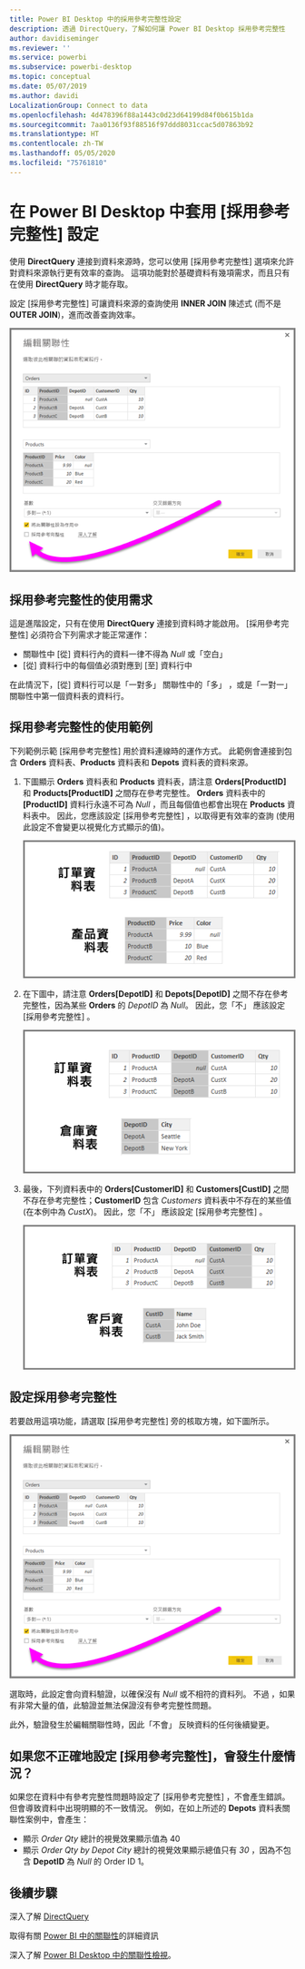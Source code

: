 ```yaml
---
title: Power BI Desktop 中的採用參考完整性設定
description: 透過 DirectQuery，了解如何讓 Power BI Desktop 採用參考完整性
author: davidiseminger
ms.reviewer: ''
ms.service: powerbi
ms.subservice: powerbi-desktop
ms.topic: conceptual
ms.date: 05/07/2019
ms.author: davidi
LocalizationGroup: Connect to data
ms.openlocfilehash: 4d478396f88a1443c0d23d64199d84f0b615b1da
ms.sourcegitcommit: 7aa0136f93f88516f97ddd8031ccac5d07863b92
ms.translationtype: HT
ms.contentlocale: zh-TW
ms.lasthandoff: 05/05/2020
ms.locfileid: "75761810"
---
```

# <a name="apply-the-assume-referential-integrity-setting-in-power-bi-desktop"></a>在 Power BI Desktop 中套用 [採用參考完整性] 設定
使用 **DirectQuery** 連接到資料來源時，您可以使用 [採用參考完整性]  選項來允許對資料來源執行更有效率的查詢。 這項功能對於基礎資料有幾項需求，而且只有在使用 **DirectQuery** 時才能存取。

設定 [採用參考完整性]  可讓資料來源的查詢使用 **INNER JOIN** 陳述式 (而不是 **OUTER JOIN**)，進而改善查詢效率。

![](media/desktop-assume-referential-integrity/assume-referential-integrity_1.png)

## <a name="requirements-for-using-assume-referential-integrity"></a>採用參考完整性的使用需求
這是進階設定，只有在使用 **DirectQuery** 連接到資料時才能啟用。 [採用參考完整性]  必須符合下列需求才能正常運作：

* 關聯性中 [從]  資料行內的資料一律不得為 *Null* 或「空白」 
* [從]  資料行中的每個值必須對應到 [至]  資料行中

在此情況下，[從]  資料行可以是「一對多」  關聯性中的「多」  ，或是「一對一」  關聯性中第一個資料表的資料行。

## <a name="example-of-using-assume-referential-integrity"></a>採用參考完整性的使用範例
下列範例示範 [採用參考完整性]  用於資料連線時的運作方式。 此範例會連接到包含 **Orders** 資料表、**Products** 資料表和 **Depots** 資料表的資料來源。

1. 下圖顯示 **Orders** 資料表和 **Products** 資料表，請注意 **Orders[ProductID]** 和 **Products[ProductID]** 之間存在參考完整性。 **Orders** 資料表中的 **[ProductID]** 資料行永遠不可為 *Null* ，而且每個值也都會出現在 **Products** 資料表中。 因此，您應該設定 [採用參考完整性]  ，以取得更有效率的查詢 (使用此設定不會變更以視覺化方式顯示的值)。
   
   ![](media/desktop-assume-referential-integrity/assume-referential-integrity_2.png)
2. 在下圖中，請注意 **Orders[DepotID]** 和 **Depots[DepotID]** 之間不存在參考完整性，因為某些 **Orders** 的 *DepotID* 為 *Null*。 因此，您「不」  應該設定 [採用參考完整性]  。
   
   ![](media/desktop-assume-referential-integrity/assume-referential-integrity_3.png)
3. 最後，下列資料表中的 **Orders[CustomerID]** 和 **Customers[CustID]** 之間不存在參考完整性；**CustomerID** 包含 *Customers* 資料表中不存在的某些值 (在本例中為 *CustX*)。 因此，您「不」  應該設定 [採用參考完整性]  。
   
   ![](media/desktop-assume-referential-integrity/assume-referential-integrity_4.png)

## <a name="setting-assume-referential-integrity"></a>設定採用參考完整性
若要啟用這項功能，請選取 [採用參考完整性]  旁的核取方塊，如下圖所示。

![](media/desktop-assume-referential-integrity/assume-referential-integrity_1.png)

選取時，此設定會向資料驗證，以確保沒有 *Null* 或不相符的資料列。 不過  ，如果有非常大量的值，此驗證並無法保證沒有參考完整性問題。

此外，驗證發生於編輯關聯性時，因此「不會」  反映資料的任何後續變更。

## <a name="what-happens-if-you-incorrectly-set-assume-referential-integrity"></a>如果您不正確地設定 [採用參考完整性]，會發生什麼情況？
如果您在資料中有參考完整性問題時設定了 [採用參考完整性]  ，不會產生錯誤。 但會導致資料中出現明顯的不一致情況。 例如，在如上所述的 **Depots** 資料表關聯性案例中，會產生：

* 顯示 *Order Qty* 總計的視覺效果顯示值為 40
* 顯示 *Order Qty by Depot City* 總計的視覺效果顯示總值只有 *30* ，因為不包含 **DepotID** 為 *Null* 的 Order ID 1。

## <a name="next-steps"></a>後續步驟
深入了解 [DirectQuery](desktop-use-directquery.md)

取得有關 [Power BI 中的關聯性](desktop-create-and-manage-relationships.md)的詳細資訊

深入了解 [Power BI Desktop 中的關聯性檢視](desktop-relationship-view.md)。

